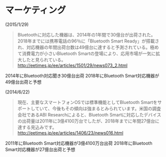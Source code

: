 # マーケティング

(2015/1/29)
>Bluetoothに対応した機器は、2014年の1年間で30億台が出荷された。2018年までには携帯電話の96％に「Bluetooth Smart Ready」が搭載され、対応機器の年間出荷台数は49億台に達すると予測されている。極めて消費電力が小さいBluetooth Smartの登場により、応用市場が一気に拡大したと見られている。 http://eetimes.jp/ee/articles/1501/29/news073_2.html

2014年にBluetooth対応聞き30億台出荷
2018年にBluetooth Smart対応機器が49億台出荷と予想

(2014/6/22)
> 現在、主要なスマートフォンOSでは標準機能としてBluetooth Smartをサポートしていて、今後もその傾向は強まるとみられています。米国の調査会社であるABI Researchによると、Bluetooth Smartに対応したデバイスの出荷量は2011年に3億4100万台でしたが、2018年までに年間27億台に達する見込みです。 http://eetimes.jp/ee/articles/1406/23/news016.html

2011年にBluetooth Smart対応機器が3億4100万台出荷
2018年にBluetooth Smart対応機器が27億台出荷と予想